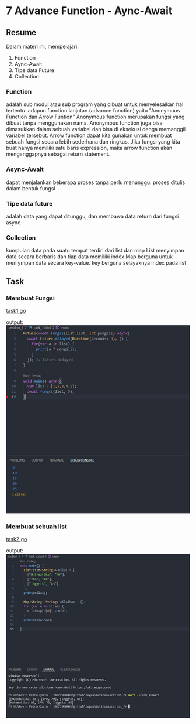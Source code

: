# 7 Advance Function - Aync-Await

## Resume

Dalam materi ini, mempelajari:

1. Function
2. Aync-Await
3. Tipe data Future
4. Collection

### Function

adalah sub modul atau sub program yang dibuat untuk menyelesaikan hal tertentu. adapun function lanjutan (advance function) yaitu "Anonymous Function dan Arrow Funtion"
Anonymous function merupakan fungsi yang dibuat tanpa menggunakan nama. Anonymous function juga bisa dimasukkan dalam sebuah variabel dan bisa di eksekusi denga memanggil variabel tersebut.
Arrow function dapat kita gunakan untuk membuat sebuah fungsi secara lebih sederhana dan ringkas. Jika fungsi yang kita buat hanya memiliki satu baris expression, maka arrow function akan menganggapnya sebagai return statement.

### Async-Await

dapat menjalankan beberapa proses tanpa perlu menunggu. proses ditulis dalam bentuk fungsi

### Tipe data future

adalah data yang dapat ditunggu, dan membawa data return dari fungsi async

### Collection

kumpulan data pada suatu tempat terdiri dari list dan map
List menyimpan data secara berbaris dan tiap data memiliki index
Map berguna untuk meniympan data secara key-value. key berguna selayaknya index pada list

## Task

### Membuat Fungsi

[task1.go](./Praktikum/task_1.dart)

output:
![task1](./Screenshots/Task1.jpeg)

### Membuat sebuah list

[task2.go](./Praktikum/task_2.dart)

output:
![task2](./Screenshots/Task2.jpeg)
